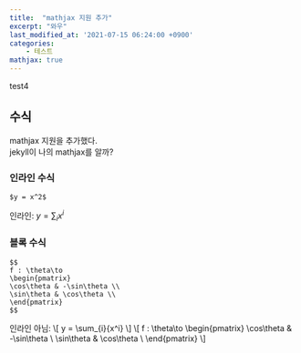 ```yaml
---
title:  "mathjax 지원 추가"
excerpt: "와우"
last_modified_at: '2021-07-15 06:24:00 +0900'
categories:
    - 테스트
mathjax: true
---
```

test4

## 수식
mathjax 지원을 추가했다.\
jekyll이 나의 mathjax를 알까?

### 인라인 수식
```
$y = x^2$
```
인라인: $y = \sum_{i}{x^i}$

### 블록 수식
```
$$
f : \theta\to 
\begin{pmatrix}
\cos\theta & -\sin\theta \\
\sin\theta & \cos\theta \\
\end{pmatrix}
$$
```
인라인 아님: \\[ y = \sum_{i}{x^i} \\]
\\[
f : \theta\to 
\begin{pmatrix}
\cos\theta & -\sin\theta \\
\sin\theta & \cos\theta \\
\end{pmatrix}
\\]





